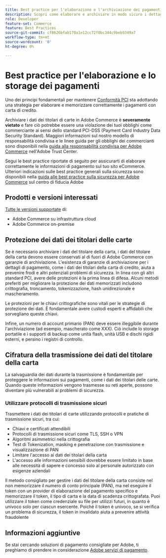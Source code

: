 ```yaml
---
title: Best practice per l'elaborazione e l'archiviazione dei pagamenti
description: Scopri come elaborare e archiviare in modo sicuro i dettagli di pagamento
role: Developer
feature-set: Commerce
feature: Best Practices
source-git-commit: cf8626bfab170a1e12cc72f0bc344c9beb9349a7
workflow-type: tm+mt
source-wordcount: '0'
ht-degree: 0%

---
```



# Best practice per l&#39;elaborazione e lo storage dei pagamenti

Uno dei principi fondamentali per mantenere [Conformità PCI](https://experienceleague.adobe.com/docs/commerce-admin/start/compliance/payments/compliance-pci.html) sta adottando una strategia per elaborare e memorizzare correttamente i pagamenti con carta di credito.

Archiviare i dati dei titolari di carte in Adobe Commerce è **severamente vietato** e fare ciò potrebbe essere una violazione dei tuoi obblighi come commerciante ai sensi dello standard PCI-DSS (Payment Card Industry Data Security Standard). Maggiori informazioni sul nostro modello di responsabilità condivisa e le linee guida per gli obblighi dei commercianti sono disponibili nella [guida alla responsabilità condivisa per Adobe Commerce](https://www.adobe.com/content/dam/cc/en/trust-center/ungated/whitepapers/experience-cloud/adobe-commerce-shared-responsibility-guide.pdf) nell&#39;Adobe Trust Center.

Segui le best practice riportate di seguito per assicurarti di elaborare correttamente le informazioni di pagamento sul tuo sito eCommerce. Ulteriori indicazioni sulle best practice generali sulla sicurezza sono disponibili nella [guida alle best practice sulla sicurezza per Adobe Commerce](https://www.adobe.com/content/dam/cc/en/trust-center/ungated/whitepapers/experience-cloud/adobe-commerce-best-practices-guide.pdf) sul centro di fiducia Adobe

## Prodotti e versioni interessati

[Tutte le versioni supportate](../../../release/versions.md) di:

* Adobe Commerce su infrastruttura cloud
* Adobe Commerce on-premise

## Protezione dei dati dei titolari delle carte

Se è necessario archiviare i dati del titolare della carta, i dati del titolare della carta devono essere conservati al di fuori di Adobe Commerce con garanzie di archiviazione. L&#39;esistenza di garanzie di archiviazione per i dettagli di pagamento, come i dati dei titolari della carta di credito, aiuta a prevenire frodi e altri potenziali problemi di sicurezza. In linea con gli altri standard PCI, avere delle protezioni è la prima linea di difesa. Alcuni metodi preferiti per migliorare la protezione dei dati memorizzati includono crittografia, troncamento, tokenizzazione, hash unidirezionale e mascheramento.

Le protezioni per le chiavi crittografiche sono vitali per le strategie di protezione dei dati. È fondamentale avere custodi esperti e affidabili che sorvegliano queste chiavi.

Infine, un numero di account primario (PAN) deve essere illeggibile durante l&#39;archiviazione (ad esempio, mascherato come XXX). Ciò include lo storage portatile e i supporti di backup come unità flash, unità USB e dischi rigidi esterni, e persino i registri di controllo.

## Cifratura della trasmissione dei dati del titolare della carta

La salvaguardia dei dati durante la trasmissione è fondamentale per proteggere le informazioni sui pagamenti, come i dati dei titolari delle carte. Quando queste informazioni vengono trasmesse su reti aperte, possono diventare più vulnerabili ai problemi di sicurezza.

### Utilizzare protocolli di trasmissione sicuri

Trasmettere i dati dei titolari di carte utilizzando protocolli e pratiche di trasmissione sicuri, tra cui:

* Chiavi e certificati attendibili
* Protocolli di trasmissione sicuri come TLS, SSH o VPN
* Algoritmi asimmetrici nella crittografia
* Test di Tokenization, masking e penetrazione con trasmissione e visualizzazione di PAN
* Limitare l&#39;accesso ai dati dei titolari della carta
* L&#39;accesso alle informazioni sensibili dovrebbe essere limitato in base alle necessità di sapere e concesso solo al personale autorizzato con esigenze aziendali

Il metodo consigliato per gestire i dati del titolare della carta consiste nel non memorizzare il numero di conto principale (PAN), ma nel eseguire il token con un provider di elaborazione del pagamento specifico e memorizzare il token, il tipo di carta e la data di scadenza crittografata. Puoi utilizzare il token come credenziale su file per utilizzi futuri, in quanto è univoco solo per ciascun esercente. Poiché il token è univoco, se si verifica un problema di sicurezza, il token in invalidato aiuta a prevenire attività fraudolente

## Informazioni aggiuntive

Se stai cercando soluzioni di pagamento consigliate per Adobe, ti preghiamo di prendere in considerazione [Adobe servizi di pagamento](https://experienceleague.adobe.com/docs/commerce-merchant-services/payment-services/overview.html).
